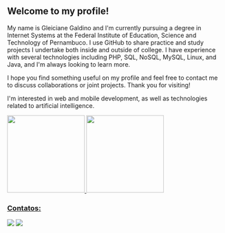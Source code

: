 <!--### Hi there 👋

**Gleicianegaldino/gleicianegaldino** is a ✨ _special_ ✨ repository because its `README.md` (this file) appears on your GitHub profile.



Here are some ideas to get you started:

- 🔭 I’m currently working on ...
- 🌱 I’m currently learning ...
- 👯 I’m looking to collaborate on ...
- 🤔 I’m looking for help with ...
- 💬 Ask me about ...
- 📫 How to reach me: ...
- 😄 Pronouns: ...
- ⚡ Fun fact: ...
-->
## Welcome to my profile!

My name is Gleiciane Galdino and I'm currently pursuing a degree in Internet Systems at the Federal Institute of Education, Science and Technology of Pernambuco. I use GitHub to share practice and study projects I undertake both inside and outside of college. I have experience with several technologies including PHP, SQL, NoSQL, MySQL, Linux, and Java, and I'm always looking to learn more.

I hope you find something useful on my profile and feel free to contact me to discuss collaborations or joint projects. Thank you for visiting!

I'm interested in web and mobile development, as well as technologies related to artificial intelligence.




<div>
<a href="https://github.com/gleicianegaldino">
<img height="180em" src="https://github-readme-stats.vercel.app/api/top-langs/?username=gleicianegaldino&layout=compact&langs_count=7&theme=dracula"/>
<img height="180em" src="https://github-readme-stats.vercel.app/api?username=gleicianegaldino&show_icons=true&theme=dracula&include_all_commits=true&count_private=true"/>
</div>


  
  
### Contatos:

<div>
<a href = "mailto: gleicianegaldino25@gmail.com"><img src="https://img.shields.io/badge/Gmail-D14836?style=for-the-badge&logo=gmail&logoColor=white" target="_blank"></a>
<a href="https://www.linkedin.com/in/gleiciane-galdino/" target="_blank"><img src="https://img.shields.io/badge/-LinkedIn-%230077B5?style=for-the-badge&logo=linkedin&logoColor=white" target="_blank"></a>   
</div>
